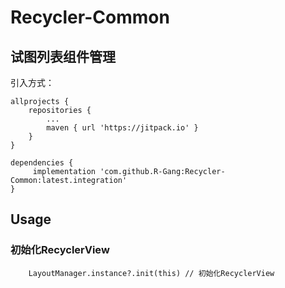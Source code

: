 # Recycler-Common

## 试图列表组件管理

引入方式：

    allprojects {
        repositories {
            ...
            maven { url 'https://jitpack.io' }
        }
    }

    dependencies {
         implementation 'com.github.R-Gang:Recycler-Common:latest.integration'
    }

## Usage

### 初始化RecyclerView

```
    LayoutManager.instance?.init(this) // 初始化RecyclerView
```

